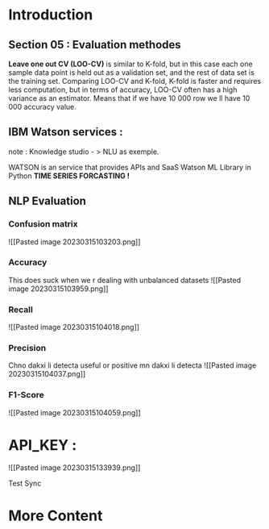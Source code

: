 # Introduction
## Section 05 : Evaluation methodes
**Leave one out CV (LOO-CV)** is similar to K-fold, but in this case each one sample data point is held out as a validation set, and the rest of data set is the training set. Comparing LOO-CV and K-fold, K-fold is faster and requires less computation, but in terms of accuracy, LOO-CV often has a high variance as an estimator.
Means that if we have 10 000 row we ll have 10 000 accuracy value.

## IBM Watson services : 
note : Knowledge studio - > NLU as exemple.

WATSON is an service that provides APIs and SaaS
Watson ML Library in Python
**TIME SERIES FORCASTING !**

## NLP Evaluation
### Confusion matrix
![[Pasted image 20230315103203.png]]
### Accuracy
This does suck when we r dealing with unbalanced datasets
![[Pasted image 20230315103959.png]]
### Recall

![[Pasted image 20230315104018.png]]
### Precision
Chno dakxi li detecta useful or positive mn dakxi li detecta
![[Pasted image 20230315104037.png]]
### F1-Score
![[Pasted image 20230315104059.png]]




# API_KEY : 
![[Pasted image 20230315133939.png]]

Test Sync
# More Content
